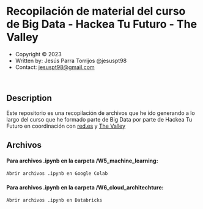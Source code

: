 # Recopilación de material del curso de Big Data - Hackea Tu Futuro - The Valley 

* Copyright :copyright: 2023
* Written by: Jesús Parra Torrijos @jesuspt98 
* Contact: [jesuspt98@gmail.com](mailto:jesuspt98@gmail.com)

<br/>

## Description
Este repositorio es una recopilación de archivos que he ido generando a lo largo del curso que he formado parte de Big Data por parte de Hackea Tu Futuro en coordinación con [red.es](red.es) y [The Valley](thevalley.es)

## Archivos
#### Para archivos .ipynb en la carpeta /W5_machine_learning:
```bash
Abrir archivos .ipynb en Google Colab
```

#### Para archivos .ipynb en la carpeta /W6_cloud_architechture:
```bash
Abrir archivos .ipynb en Databricks
```

<br/>

